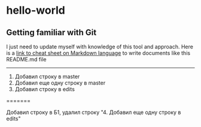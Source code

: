 # hello-world
## Getting familiar with Git
I just need to update myself with knowledge of this tool and approach.
Here is a [link to cheat sheet on Markdown language](https://www.markdownguide.org/cheat-sheet/) to write documents like this README.md file

---
1. Добавил строку в master
2. Добавил еще одну строку в master
3. Добавил строку в edits

=======

Добавил строку в Б1, удалил строку "4. Добавил еще одну строку в edits"
